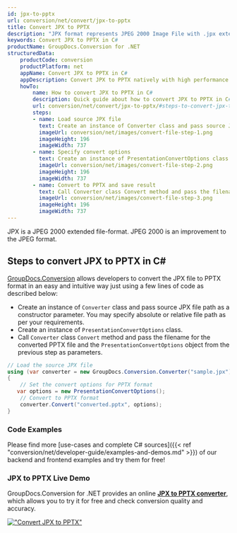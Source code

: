 ```yaml
---
id: jpx-to-pptx
url: conversion/net/convert/jpx-to-pptx
title: Convert JPX to PPTX
description: "JPX format represents JPEG 2000 Image File with .jpx extension. Learn how to convert JPX to PPTX file programmatically in C# language using GroupDocs.Conversion for .NET library."
keywords: Convert JPX to PPTX in C#
productName: GroupDocs.Conversion for .NET
structuredData:
    productCode: conversion
    productPlatform: net
    appName: Convert JPX to PPTX in C#
    appDescription: Convert JPX to PPTX natively with high performance using C# language and server side GroupDocs.Conversion for .NET APIs, without the use of any software like Microsoft or Open Office.
    howTo:
        name: How to convert JPX to PPTX in C# 
        description: Quick guide about how to convert JPX to PPTX in C# with high performance and accuracy.
        url: conversion/net/convert/jpx-to-pptx/#steps-to-convert-jpx-to-pptx-in-c
        steps:
        - name: Load source JPX file 
          text: Create an instance of Converter class and pass source JPX file path as a constructor parameter. You may specify absolute or relative file path as per your requirements. 
          imageUrl: conversion/net/images/convert-file-step-1.png
          imageHeight: 196
          imageWidth: 737
        - name: Specify convert options 
          text: Create an instance of PresentationConvertOptions class.
          imageUrl: conversion/net/images/convert-file-step-2.png
          imageHeight: 196
          imageWidth: 737
        - name: Convert to PPTX and save result 
          text: Call Converter class Convert method and pass the filename for the converted HTML file and the PresentationConvertOptions object from the previous step as parameters.
          imageUrl: conversion/net/images/convert-file-step-3.png
          imageHeight: 196
          imageWidth: 737
---
```


JPX is a JPEG 2000 extended file-format. JPEG 2000 is an improvement to the JPEG format.

## Steps to convert JPX to PPTX in C#

[GroupDocs.Conversion](https://products.groupdocs.com/conversion/net) allows developers to convert the JPX file to PPTX format in an easy and intuitive way just using a few lines of code as described below:

* Create an instance of `Converter` class and pass source JPX file path as a constructor parameter. You may specify absolute or relative file path as per your requirements. 
* Create an instance of `PresentationConvertOptions` class.
* Call `Converter` class `Convert` method and pass the filename for the converted PPTX file and the `PresentationConvertOptions` object from the previous step as parameters.

```csharp
// Load the source JPX file
using (var converter = new GroupDocs.Conversion.Converter("sample.jpx"))
{
    // Set the convert options for PPTX format
   var options = new PresentationConvertOptions();
    // Convert to PPTX format
    converter.Convert("converted.pptx", options);
}
```

### Code Examples

Please find more [use-cases and complete C# sources]({{< ref "conversion/net/developer-guide/examples-and-demos.md" >}}) of our backend and frontend examples and try them for free!

### JPX to PPTX Live Demo

GroupDocs.Conversion for .NET provides an online [**JPX to PPTX converter**](https://products.groupdocs.app/conversion/jpx-to-pptx), which allows you to try it for free and check conversion quality and accuracy.

[!["Convert JPX to PPTX"](conversion/net/images/convert-to-pptx/convert-jpx-to-pptx.png)](https://products.groupdocs.app/conversion/jpx-to-pptx)